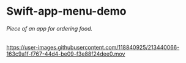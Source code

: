 # Swift-app-menu-demo
###### Piece of an app for ordering food.

https://user-images.githubusercontent.com/118840925/213440066-163c9a1f-f767-44d4-be09-f3e88f24dee0.mov


